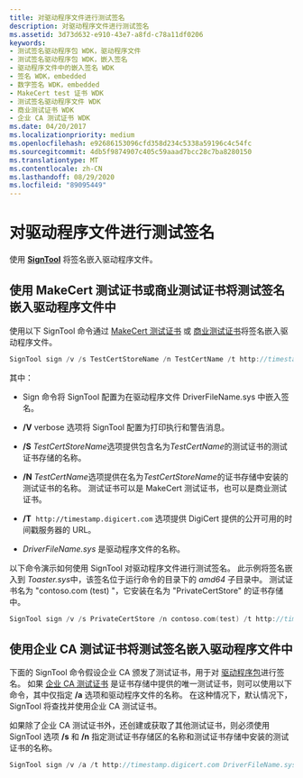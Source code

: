 ```yaml
---
title: 对驱动程序文件进行测试签名
description: 对驱动程序文件进行测试签名
ms.assetid: 3d73d632-e910-43e7-a8fd-c78a11df0206
keywords:
- 测试签名驱动程序包 WDK，驱动程序文件
- 测试签名驱动程序包 WDK，嵌入签名
- 驱动程序文件中的嵌入签名 WDK
- 签名 WDK，embedded
- 数字签名 WDK，embedded
- MakeCert test 证书 WDK
- 测试签名驱动程序文件 WDK
- 商业测试证书 WDK
- 企业 CA 测试证书 WDK
ms.date: 04/20/2017
ms.localizationpriority: medium
ms.openlocfilehash: e92686153096cfd358d234c5338a59196c4c54fc
ms.sourcegitcommit: 4db5f9874907c405c59aaad7bcc28c7ba8280150
ms.translationtype: MT
ms.contentlocale: zh-CN
ms.lasthandoff: 08/29/2020
ms.locfileid: "89095449"
---
```

# <a name="test-signing-a-driver-file"></a>对驱动程序文件进行测试签名

使用 [**SignTool**](../devtest/signtool.md) 将签名嵌入驱动程序文件。

## <a name="using-a-makecert-test-certificate-or-a-commercial-test-certificate-to-embed-a-test-signature-in-a-driver-file"></a>使用 MakeCert 测试证书或商业测试证书将测试签名嵌入驱动程序文件中

使用以下 SignTool 命令通过 [MakeCert 测试证书](makecert-test-certificate.md) 或 [商业测试证书](commercial-test-certificate.md)将签名嵌入驱动程序文件。

```cpp
SignTool sign /v /s TestCertStoreName /n TestCertName /t http://timestamp.digicert.com DriverFileName.sys
```

其中：

- Sign 命令将 SignTool 配置为在驱动程序文件 DriverFileName.sys 中嵌入签名。

- **/V** verbose 选项将 SignTool 配置为打印执行和警告消息。

- **/S** *TestCertStoreName*选项提供包含名为*TestCertName*的测试证书的测试证书存储的名称。

- **/N** *TestCertName*选项提供在名为*TestCertStoreName*的证书存储中安装的测试证书的名称。 测试证书可以是 MakeCert 测试证书，也可以是商业测试证书。

- **/T**  `http://timestamp.digicert.com` 选项提供 DigiCert 提供的公开可用的时间戳服务器的 URL。

- *DriverFileName.sys* 是驱动程序文件的名称。

以下命令演示如何使用 SignTool 对驱动程序文件进行测试签名。 此示例将签名嵌入到 *Toaster.sys*中，该签名位于运行命令的目录下的 *amd64* 子目录中。 测试证书名为 "contoso.com (test) "，它安装在名为 "PrivateCertStore" 的证书存储中。

```cpp
SignTool sign /v /s PrivateCertStore /n contoso.com(test) /t http://timestamp.digicert.com amd64\toaster.sys
```

## <a name="using-an-enterprise-ca-test-certificate-to-embed-a-test-signature-in-a-driver-file"></a>使用企业 CA 测试证书将测试签名嵌入驱动程序文件中

下面的 SignTool 命令假设企业 CA 颁发了测试证书，用于对 [驱动程序包](driver-packages.md)进行签名。 如果 [企业 CA 测试证书](enterprise-ca-test-certificate.md) 是证书存储中提供的唯一测试证书，则可以使用以下命令，其中仅指定 **/a** 选项和驱动程序文件的名称。 在这种情况下，默认情况下，SignTool 将查找并使用企业 CA 测试证书。

如果除了企业 CA 测试证书外，还创建或获取了其他测试证书，则必须使用 SignTool 选项 **/s** 和 **/n** 指定测试证书存储区的名称和测试证书存储中安装的测试证书的名称。

```cpp
SignTool sign /v /a /t http://timestamp.digicert.com DriverFileName.sys
```